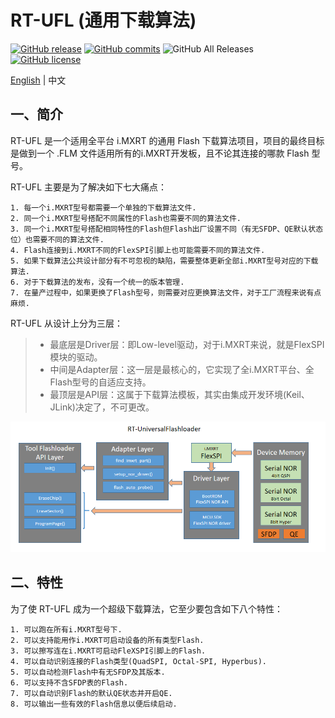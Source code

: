 # RT-UFL (通用下载算法)

[![GitHub release](https://img.shields.io/github/release/JayHeng/RT-UFL.svg)](https://github.com/JayHeng/RT-UFL/releases/latest) [![GitHub commits](https://img.shields.io/github/commits-since/JayHeng/RT-UFL/v1.0.svg)](https://github.com/JayHeng/RT-UFL/compare/v1.0...master) ![GitHub All Releases](https://img.shields.io/github/downloads/JayHeng/RT-UFL/total.svg) [![GitHub license](https://img.shields.io/github/license/JayHeng/RT-UFL.svg)](https://github.com/JayHeng/RT-UFL/blob/master/LICENSE)

[English](./README-en.md) | 中文

## 一、简介

RT-UFL 是一个适用全平台 i.MXRT 的通用 Flash 下载算法项目，项目的最终目标是做到一个 .FLM 文件适用所有的i.MXRT开发板，且不论其连接的哪款 Flash 型号。

RT-UFL 主要是为了解决如下七大痛点：

```text
1. 每一个i.MXRT型号都需要一个单独的下载算法文件.
2. 同一个i.MXRT型号搭配不同属性的Flash也需要不同的算法文件.
3. 同一个i.MXRT型号搭配相同特性的Flash但Flash出厂设置不同（有无SFDP、QE默认状态位）也需要不同的算法文件.
4. Flash连接到i.MXRT不同的FlexSPI引脚上也可能需要不同的算法文件.
5. 如果下载算法公共设计部分有不可忽视的缺陷，需要整体更新全部i.MXRT型号对应的下载算法.
6. 对于下载算法的发布，没有一个统一的版本管理.
7. 在量产过程中，如果更换了Flash型号，则需要对应更换算法文件，对于工厂流程来说有点麻烦.
```

RT-UFL 从设计上分为三层：

> * 最底层是Driver层：即Low-level驱动，对于i.MXRT来说，就是FlexSPI模块的驱动。
> * 中间是Adapter层：这一层是最核心的，它实现了全i.MXRT平台、全Flash型号的自适应支持。
> * 最顶层是API层：这属于下载算法模板，其实由集成开发环境(Keil、JLink)决定了，不可更改。

![](doc/RT-UniversalFlashloader_Arch.PNG)

## 二、特性

为了使 RT-UFL 成为一个超级下载算法，它至少要包含如下八个特性：

```text
1. 可以跑在所有i.MXRT型号下.
2. 可以支持能用作i.MXRT可启动设备的所有类型Flash.
3. 可以擦写连在i.MXRT可启动FleXSPI引脚上的Flash.
4. 可以自动识别连接的Flash类型(QuadSPI, Octal-SPI, Hyperbus).
5. 可以自动检测Flash中有无SFDP及其版本.
6. 可以支持不含SFDP表的Flash.
7. 可以自动识别Flash的默认QE状态并开启QE.
8. 可以输出一些有效的Flash信息以便后续启动.
```


